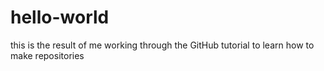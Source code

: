 # hello-world
this is the result of me working through the GitHub tutorial to learn how to make repositories
